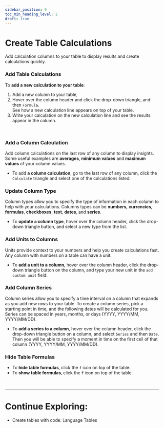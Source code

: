 ```yaml
---
sidebar_position: 9
toc_min_heading_level: 2
draft: true
---
```


# Create Table Calculations

Add calculation columns to your table to display results and create calculations quickly.

### Add Table Calculations

To **add a new calculation to your table**:

1.  Add a new column to your table,
2.  Hover over the column header and click the drop-down triangle, and then `Formula`. <br />
    See how a new calculation line appears on top of your table.
3.  Write your calculation on the new calculation line and see the results appear in the column.

<br />

### Add a Column Calculation

Add column calculations on the last row of any column to display insights. <br />
Some useful examples are **averages**, **minimum values** and **maximum values** of your column values.

- To add **a column calculation**, go to the last row of any column, click the `Calculate` triangle and select one of the calculations listed.

### Update Column Type

Column types allow you to specify the type of information in each column to help with your calculations. Columns types can be **numbers**, **currencies**, **formulas**, **checkboxes**, **text**, **dates**, and **series**.

- To **update a column type**, hover over the column header, click the drop-down triangle button, and select a new type from the list.

### Add Units to Columns

Units provide context to your numbers and help you create calculations fast. <br />
Any column with numbers on a table can have a unit.

- To **add a unit to a column**, hover over the column header, click the drop-down triangle button on the column, and type your new unit in the `add custom unit` field.

### Add Column Series

Column series allow you to specify a time interval on a column that expands as you add new rows to your table.
To create a column series, pick a starting point in time, and the following dates will be calculated for you.
Series can be spaced in years, months, or days (YYYY, YYYY/MM, YYYY/MM/DD).

- To **add a series to a column**, hover over the column header, click the drop-down triangle button on a column, and select `Series` and then `Date`.<br />
  Then you will be able to specify a moment in time on the first cell of that column (YYYY, YYYY/MM, YYYY/MM/DD).

### Hide Table Formulas

- To **hide table formulas**, click the `f` icon on top of the table.
- To **show table formulas**, click the `f` icon on top of the table.

<br />

---

# Continue Exploring:

- Create tables with code: Language Tables
